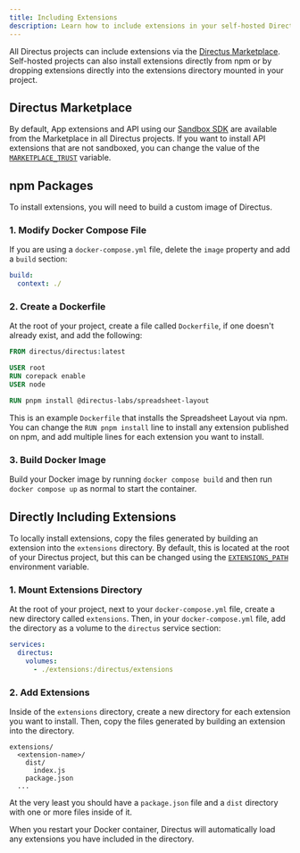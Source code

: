 ```yaml
---
title: Including Extensions
description: Learn how to include extensions in your self-hosted Directus project.
---
```


All Directus projects can include extensions via the [Directus Marketplace](/extensions/marketplace). Self-hosted projects can also install extensions directly from npm or by dropping extensions directly into the extensions directory mounted in your project.

## Directus Marketplace

By default, App extensions and API using our [Sandbox SDK](/guides/extensions/api-extensions/sandbox) are available from the Marketplace in all Directus projects. If you want to install API extensions that are not sandboxed, you can change the value of the [`MARKETPLACE_TRUST`](/configuration/extensions) variable.

## npm Packages

To install extensions, you will need to build a custom image of Directus. 

### 1. Modify Docker Compose File

If you are using a `docker-compose.yml` file, delete the `image` property and add a `build` section:

```yaml
build: 
  context: ./ 
```

### 2. Create a Dockerfile

At the root of your project, create a file called `Dockerfile`, if one doesn't already exist, and add the following:

```dockerfile
FROM directus/directus:latest

USER root
RUN corepack enable
USER node

RUN pnpm install @directus-labs/spreadsheet-layout
```

This is an example `Dockerfile` that installs the Spreadsheet Layout via npm. You can change the `RUN pnpm install` line to install any extension published on npm, and add multiple lines for each extension you want to install.

### 3. Build Docker Image

Build your Docker image by running `docker compose build` and then run `docker compose up` as normal to start the container.

## Directly Including Extensions

To locally install extensions, copy the files generated by building an extension into the `extensions` directory. By default, this is located at the root of your Directus project, but this can be changed using the [`EXTENSIONS_PATH`](/configuration/extensions) environment variable.

### 1. Mount Extensions Directory

At the root of your project, next to your `docker-compose.yml` file, create a new directory called `extensions`. Then, in your `docker-compose.yml` file, add the directory as a volume to the `directus` service section:

```yaml
services:
  directus:
    volumes:
      - ./extensions:/directus/extensions
```

### 2. Add Extensions

Inside of the `extensions` directory, create a new directory for each extension you want to install. Then, copy the files generated by building an extension into the directory.

```
extensions/
  <extension-name>/
    dist/
      index.js
    package.json
  ...
```

At the very least you should have a `package.json` file and a `dist` directory with one or more files inside of it.

When you restart your Docker container, Directus will automatically load any extensions you have included in the directory.
